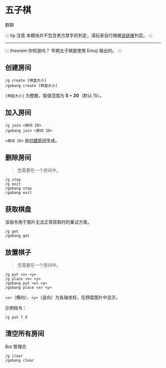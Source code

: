 # 五子棋
<span class="span-group">群聊</span>

::: tip 注意
本模块并不包含黑方禁手的判定，请玩家自行根据[该链接](https://baike.baidu.com/item/%E7%A6%81%E6%89%8B)判定。
:::

---
::: theorem 你知道吗？
早期五子棋是使用 Emoji 输出的。
:::

## 创建房间
``` {1}
/g create [棋盘大小]
/gobang create [棋盘大小]
```
`[棋盘大小]` 为整数，取值范围为 **5 ~ 20**（默认 15）。

## 加入房间
``` {1}
/g join <房间 ID>
/gobang join <房间 ID>
```
`<房间 ID>` 由[创建房间](#创建房间)生成。

## 删除房间
> 您需要在一个房间中。
``` {1}
/g stop
/g exit
/gobang stop
/gobang exit
```

## 获取棋盘
该指令用于图片无法正常获取时的重试方案。
``` {1}
/g get
/gobang get
```

## 放置棋子
> 您需要在一个房间中。
``` {1}
/g put <x> <y>
/g place <x> <y>
/gobang put <x> <y>
/gobang place <x> <y>
```
`<x>`（横向）、`<y>`（竖向）为各轴坐标，在棋盘图片中显示。

示例指令：
```
/g put 7 8
```

## 清空所有房间
<span class="span-bot-admin">Bot 管理员</span>
``` {1}
/g clear
/gobang clear
```
